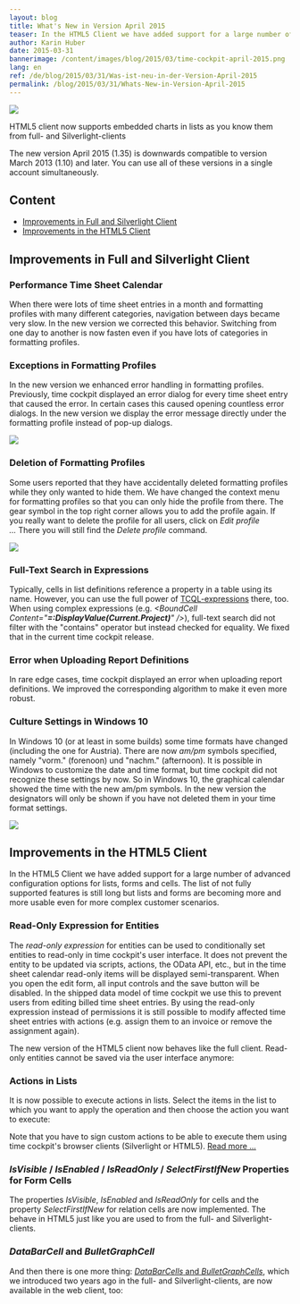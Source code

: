 ```yaml
---
layout: blog
title: What's New in Version April 2015
teaser: In the HTML5 Client we have added support for a large number of advanced configuration options for lists, forms and cells. The list of not fully supported features is still long but lists and forms are becoming more and more usable even for more complex customer scenarios.
author: Karin Huber
date: 2015-03-31
bannerimage: /content/images/blog/2015/03/time-cockpit-april-2015.png
lang: en
ref: /de/blog/2015/03/31/Was-ist-neu-in-der-Version-April-2015
permalink: /blog/2015/03/31/Whats-New-in-Version-April-2015
---
```


<img src="{{site.baseurl}}/content/images/blog/2015/03/BarChartsLarge.png" /><p class="imageCaption">HTML5 client now supports embedded charts in lists as you know them from full- and Silverlight-clients</p><p>The new version April 2015 (1.35) is downwards compatible to version March 2013 (1.10) and later. You can use all of these versions in a single account simultaneously.</p><h2>Content</h2><ul>
  <li>
    <a href="#Full">Improvements in Full and Silverlight Client</a>
  </li>
  <li>
    <a href="#HTML5">Improvements in the HTML5 Client</a>
  </li>
</ul><h2>
  <a id="Full" name="Full" class="mce-item-anchor"></a>Improvements in Full and Silverlight Client</h2><h3>Performance Time Sheet Calendar</h3><p>When there were lots of time sheet entries in a month and formatting profiles with many different categories, navigation between days became very slow. In the new version we corrected this behavior. Switching from one day to another is now fasten even if you have lots of categories in formatting profiles.</p><h3>Exceptions in Formatting Profiles</h3><p>In the new version we enhanced error handling in formatting profiles. Previously, time cockpit displayed an error dialog for every time sheet entry that caused the error. In certain cases this caused opening countless error dialogs. In the new version we display the error message directly under the formatting profile instead of pop-up dialogs.</p><p>
  <img src="{{site.baseurl}}/content/images/blog/2015/03/formatting-profile-error.png" />
</p><h3>Deletion of Formatting Profiles</h3><p>Some users reported that they have accidentally deleted formatting profiles while they only wanted to hide them. We have changed the context menu for formatting profiles so that you can only hide the profile from there. The gear symbol in the top right corner allows you to add the profile again. If you really want to delete the profile for all users, click on <em>Edit profile ...</em> There you will still find the <em>Delete profile</em> command.</p><p>
  <img src="{{site.baseurl}}/content/images/blog/2015/03/hide-formatting-profile.png" />
</p><h3>Full-Text Search in Expressions</h3><p>Typically, cells in list definitions reference a property in a table using its name. However, you can use the full power of <a href="http://help.timecockpit.com/?topic=html/28e3e0bd-6bd7-4435-930b-69671817bf95.htm" target="_blank">TCQL-expressions</a> there, too. When using complex expressions (e.g. <em>&lt;BoundCell Content="<strong>=:DisplayValue(Current.Project)</strong>" /&gt;</em>), full-text search did not filter with the "contains" operator but instead checked for equality. We fixed that in the current time cockpit release.</p><h3>Error when Uploading Report Definitions</h3><p>In rare edge cases, time cockpit displayed an error when uploading report definitions. We improved the corresponding algorithm to make it even more robust.</p><h3>Culture Settings in Windows 10</h3><p>In Windows 10 (or at least in some builds) some time formats have changed (including the one for Austria). There are now <em>am/pm</em> symbols specified, namely "vorm." (forenoon) und "nachm." (afternoon). It is possible in Windows to customize the date and time format, but time cockpit did not recognize these settings by now. So in Windows 10, the graphical calendar showed the time with the new am/pm symbols. In the new version the designators will only be shown if you have not deleted them in your time format settings.</p><p>
  <img src="{{site.baseurl}}/content/images/blog/2015/03/am-pm-symbols.png" />
</p><h2>
  <a id="HTML5" name="HTML5" class="mce-item-anchor"></a>Improvements in the HTML5 Client</h2><p>In the HTML5 Client we have added support for a large number of advanced configuration options for lists, forms and cells. The list of not fully supported features is still long but lists and forms are becoming more and more usable even for more complex customer scenarios.</p><h3>Read-Only Expression for Entities</h3><p>The <em>read-only expression</em> for entities can be used to conditionally set entities to read-only in time cockpit's user interface. It does not prevent the entity to be updated via scripts, actions, the OData API, etc., but in the time sheet calendar read-only items will be displayed semi-transparent. When you open the edit form, all input controls and the save button will be disabled. In the shipped data model of time cockpit we use this to prevent users from editing billed time sheet entries. By using the read-only expression instead of permissions it is still possible to modify affected time sheet entries with actions (e.g. assign them to an invoice or remove the assignment again).</p><function name="Composite.Media.ImageGallery.Slimbox2">
  <param name="MediaImage" value="MediaArchive:aec68129-055e-4506-ac85-cab175d2be00" />
  <param name="ThumbnailMaxWidth" value="800" />
  <param name="ThumbnailMaxHeight" value="800" />
  <param name="ImageMaxWidth" value="1280" />
  <param name="ImageMaxHeight" value="1024" />
</function><p>The new version of the HTML5 client now behaves like the full client. Read-only entities cannot be saved via the user interface anymore:</p><function name="Composite.Media.ImageGallery.Slimbox2">
  <param name="MediaImage" value="MediaArchive:4483296f-fb41-4070-b895-0134ee8c22b1" />
  <param name="ThumbnailMaxWidth" value="800" />
  <param name="ThumbnailMaxHeight" value="800" />
  <param name="ImageMaxWidth" value="1280" />
  <param name="ImageMaxHeight" value="1024" />
</function><h3>Actions in Lists</h3><p>It is now possible to execute actions in lists. Select the items in the list to which you want to apply the operation and then choose the action you want to execute:</p><function name="Composite.Media.ImageGallery.Slimbox2">
  <param name="MediaImage" value="MediaArchive:8c351fc3-73bf-4098-aeee-1fcf07951cc3" />
  <param name="ThumbnailMaxWidth" value="800" />
  <param name="ThumbnailMaxHeight" value="800" />
  <param name="ImageMaxWidth" value="1280" />
  <param name="ImageMaxHeight" value="1024" />
</function><p class="showcase">Note that you have to sign custom actions to be able to execute them using time cockpit's browser clients (Silverlight or HTML5). <a href="http://www.timecockpit.com/blog/2014/11/27/Why-You-Need-to-Sign-Your-Custom-Code" target="_blank">Read more ...</a></p><h3>
  <em>IsVisible</em> / <em>IsEnabled</em> / <em>IsReadOnly</em> / <em>SelectFirstIfNew</em> Properties for Form Cells</h3><p>The properties <em>IsVisible</em>, <em>IsEnabled</em> and <em>IsReadOnly</em> for cells and the property <em>SelectFirstIfNew</em> for relation cells are now implemented. The behave in HTML5 just like you are used to from the full- and Silverlight-clients.</p><h3>
  <em>DataBarCell</em> and <em>BulletGraphCell</em></h3><p>And then there is one more thing: <a href="~/blog/2013/02/28/Whats-New-in-Version-March-2013" target="_blank"><em>DataBarCells</em> and <em>BulletGraphCells</em></a>, which we introduced two years ago in the full- and Silverlight-clients, are now available in the web client, too:</p><function name="Composite.Media.ImageGallery.Slimbox2">
  <param name="MediaImage" value="MediaArchive:eb2fd4c4-e65b-45c2-a4e3-2c1348b5121e" />
  <param name="ThumbnailMaxWidth" value="800" />
  <param name="ThumbnailMaxHeight" value="800" />
  <param name="ImageMaxWidth" value="1280" />
  <param name="ImageMaxHeight" value="1024" />
</function>
